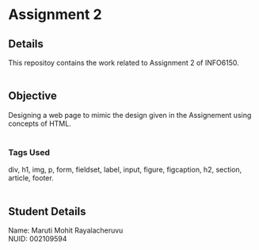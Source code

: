 # Assignment 2

## Details

This repositoy contains the work related to Assignment 2 of INFO6150. <br/>
<br/>

## Objective

Designing a web page to mimic the design given in the Assignement using concepts of HTML. <br/>
<br/>

### Tags Used
div, h1, img, p, form, fieldset, label, input, figure, figcaption, h2, section, article, footer. <br/>
<br/>

## Student Details

Name: Maruti Mohit Rayalacheruvu <br/>
NUID: 002109594
